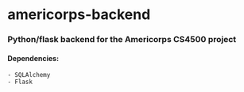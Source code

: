 # americorps-backend

### Python/flask backend for the Americorps CS4500 project

#### Dependencies:
	- SQLAlchemy
	- Flask
